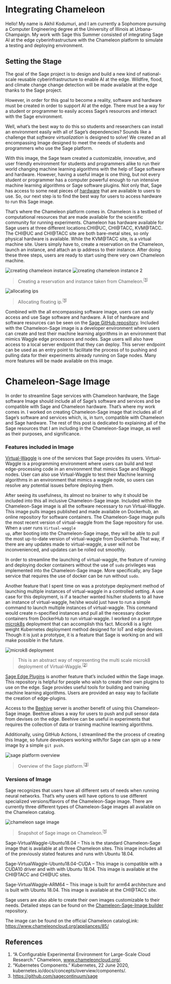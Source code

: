 # Integrating Chameleon

Hello! My name is Akhil Kodumuri, and I am currently a Sophomore pursuing a Computer Engineering degree at the University of Illinois at Urbana-Champaign. My work with Sage this Summer consisted of integrating Sage AI at the edge cyberinfrastructure with the Chameleon platform to simulate a testing and deploying environment.

## Setting the Stage

The goal of the Sage project is to design and build a new kind of national-scale reusable cyberinfrastructure to enable AI at the edge. Wildfire, flood, and climate change change detection will be made available at the edge thanks to the Sage project.

However, in order for this goal to become a reality, software and hardware must be created in order to support AI at the edge. There must be a way for a student or programmer to easily access Sage’s resources and interact with the Sage environment.

Well, what’s the best way to do this so students and researchers can install an environment easily with all of Sage’s dependencies? Sounds like a challenge that <em>software virtualization </em>is designed to solve! We created an all encompassing Image designed to meet the needs of students and programmers who use the Sage platform.

With this image, the Sage team created a customizable, innovative, and user friendly environment for students and programmers alike to run their world changing machine learning algorithms with the help of Sage software and hardware. However, having a useful image is one thing, but not every student or programmer has a computer powerful enough to run intensive machine learning algorithms or Sage software plugins. Not only that, Sage has access to some neat pieces of <a href="https://github.com/sagecontinuum/sage/blob/master/architecture_overview.md">hardware</a> that are available to users to use. So, our next step is to find the best way for users to access hardware to run this Sage image.

That’s where the Chameleon platform comes in. Chameleon is a testbed of computational resources that are made available for the scientific community for running experiments. Chameleon has hardware available for Sage users at three different locations:CHI@UC, CHI@TACC, KVM@TACC. The CHI@UC and CHI@TACC site are both bare-metal sites, so only physical hardware is available. While the KVM@TACC site, is a virtual machine site. Users simply have to, create a reservation on the Chameleon, launch an instance, and attach an ip address to their instance. After doing these three steps, users are ready to start using there very own Chameleon machine.


![creating chameleon instance](../imgs//integrating-chameleon-1.png)
![creating chameleon instance 2](../imgs//integrating-chameleon-2.png)
> Creating a reservation and instance taken from Chameleon.<sup>[[1](#references)]</sup>

![allocating ips](../imgs//integrating-chameleon-3.png)
> Allocating floating ip.<sup>[[1](#references)]</sup>


Combined with the all encompassing software image, users can easily access and use Sage software and hardware. A list of hardware and software resources can be seen on the <a href="https://github.com/sagecontinuum/sage/blob/master/architecture_overview.md" target="_blank" rel="noreferrer noopener">Sage GitHub repository</a>.  Included with the Chameleon-Sage image is a developer environment where users can create and test their machine learning algorithms in an environment that mimics Waggle edge processors and nodes. Sage users will also have access to a local server endpoint that they can deploy. This server endpoint can be used as an entry point to facilitate the process of to pushing and pulling data for their experiments already running on Sage nodes. Many more features will be made available on this image.


# Chameleon-Sage Image

In order to streamline Sage services with Chameleon hardware, the Sage software Image should include all of Sage’s software and services and be compatible with Sage and Chameleon hardware. That’s where my work comes in. I worked on creating Chameleon-Sage image that includes all of Sage’s software and services which, is, in turn, compatible with Chameleon and Sage hardware. The rest of this post is dedicated to explaining all of the Sage resources that I am including in the Chameleon-Sage image, as well as their purposes, and significance.

### Features included in Image

<a href="https://github.com/waggle-sensor/waggle-node">Virtual-Waggle</a> is one of the services that Sage provides its users. Virtual-Waggle is a programming environment where users can build and test edge-processing code in an environment that mimics Sage and Waggle nodes. User can also use Virtual-Waggle to test their Machine learning algorithms in an environment that mimics a waggle node, so users can resolve any potential issues before deploying them.

After seeing its usefulness, its almost no brainer to why it should be included into this all inclusive Chameleon-Sage image. Included within the Chameleon-Sage image is all the software necessary to run Virtual-Waggle. This image pulls images published and made available on Dockerhub, an online repository for software containers. The Chameleon-Sage image pulls the most recent version of virtual-waggle from the Sage repository for use. When a user runs <code>Virtual-waggle up</code>, after booting into the Chameleon-Sage image, they will be able to pull the most up-to-date version of virtual-waggle from Dockerhub. That way, if there are any updates made to virtual-waggle, a user will not be inconvenienced, and updates can be rolled out smoothly.

In order to streamline the launching of virtual-waggle, the feature of running and deploying docker containers without the use of <code>sudo</code> privileges was implemented into the Chameleon-Sage image. More specifically, any Sage service that requires the use of docker can be run without <code>sudo</code>.

Another feature that I spent time on was a prototype deployment method of launching multiple instances of virtual-waggle in a controlled setting. A use case for this deployment, is if a teacher wanted his/her students to all have an instance of virtual-waggle, he/she would just have to run a simple command to launch multiple instances of virtual-waggle. This command would create n-specified instances and pull all the necessary docker containers from DockerHub to run virtual-waggle. I worked on a prototype [microk8s](https://microk8s.io) deployment that can accomplish this fact. Micork8 is a light weight Kubernetes deployment method designed for IoT and edge devises. Though it is just a prototype, it is a feature that Sage is working on and will make possible in the future.

![microk8 deployment](../imgs/integrating-chameleon-4.png)
> This is an abstract way of representing the multi scale microk8 deployment of Virtual-Waggle.<sup>[[2](#references)]</sup>

<a href="https://github.com/waggle-sensor/edge-plugins">Sage Edge Plugins</a> is another feature that’s included within the Sage image. This repository is helpful for people who wish to create their own plugins to use on the edge. Sage provides useful tools for building and training machine learning algorithms. Users are provided an easy way to faciliate the creation of edge-plugins.

Access to the <a href="https://github.com/waggle-sensor/beehive-server">Beehive</a> server is another benefit of using this Chameleon-Sage image. Beehive allows a way for users to push and pull sensor data from devises on the edge. Beehive can be useful in experiments that requires the collection of data or training machine learning algorithms.

Additionally, using GitHub Actions, I streamlined the the process of creating this Image, so future developers working with/for Sage can spin up a new image by a simple <code>git push</code>.

![sage platform overview](../imgs/integrating-chameleon-5.png)
> Overview of the Sage platform.<sup>[[3](#references)]</sup>

### Versions of Image

Sage recognizes that users have all different sets of needs when running neural networks. That’s why users will have options to use different specialized versions/flavors of the Chameleon-Sage image. There are currently three different types of Chameleon-Sage images all available on the Chameleon catalog.

![chameleon sage image](../imgs//integrating-chameleon-6.png)
> Snapshot of Sage image on Chameleon.<sup>[[1](#references)]</sup>

Sage-VirtualWaggle-Ubuntu18.04 – This is the standard Chameleon-Sage image that is available at all three Chameleon sites. This image includes all of the previously stated features and runs with Ubuntu 18.04.

Sage-VirtualWaggle-Ubuntu18.04-CUDA – This image is compatible with a CUDA10 driver and with with Ubuntu 18.04. This image is available at the CHI@TACC and CHI@UC sites.

Sage-VirtualWaggle-ARM64 – This image is built for arm64 architecture and is built with Ubuntu 18.04. This image is available at the CHI@TACC site.

Sage users are also able to create their own images customizable to their needs. Detailed steps can be found on the <a href="https://github.com/sagecontinuum/Chameleon-Sage-Image-Builder">Chameleon-Sage-Image builder</a> repository.


The image can be found on the official Chameleon catalogLink: https://www.chameleoncloud.org/appliances/85/


## References
1. “A Configurable Experimental Environment for Large-Scale Cloud Research.” Chameleon, www.chameleoncloud.org/.
2. “Kubernetes Components.” Kubernetes, 22 June 2020, kubernetes.io/docs/concepts/overview/components/.
3. https://github.com/sagecontinuum/sage